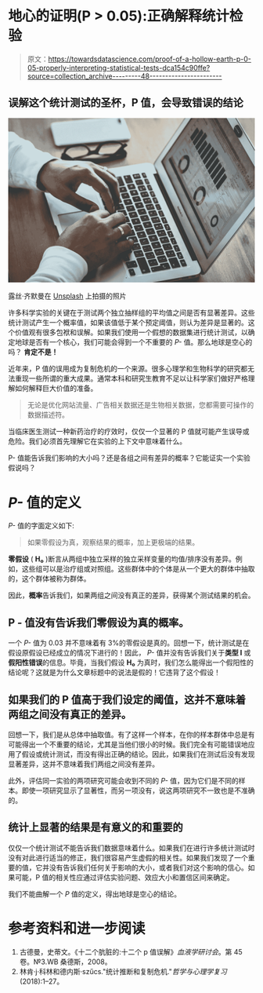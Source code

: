 # 地心的证明(P > 0.05):正确解释统计检验

> 原文：<https://towardsdatascience.com/proof-of-a-hollow-earth-p-0-05-properly-interpreting-statistical-tests-dca154c90ffe?source=collection_archive---------48----------------------->

## 误解这个统计测试的圣杯，P 值，会导致错误的结论

![](img/83715adcdb3c2c8e3020fd5bbfd4f76a.png)

露丝·齐默曼在 [Unsplash](https://unsplash.com?utm_source=medium&utm_medium=referral) 上拍摄的照片

许多科学实验的关键在于测试两个独立抽样组的平均值之间是否有显著差异。这些统计测试产生一个概率值，如果该值低于某个预定阈值，则认为差异是显著的。这个价值观有很多包袱和误解。如果我们使用一个假想的数据集进行统计测试，以确定地球是否有一个核心，我们可能会得到一个不重要的 *P-* 值。那么地球是空心的吗？ **肯定不是！**

近年来，P 值的误用成为复制危机的一个来源。很多心理学和生物科学的研究都无法重现一些所谓的重大成果。通常本科和研究生教育不足以让科学家们做好严格理解如何解释巨大价值的准备。

> 无论是优化网站流量、广告相关数据还是生物相关数据，您都需要可操作的数据描述符。

当临床医生测试一种新药治疗的疗效时，仅仅一个显著的 P 值就可能产生误导或危险。我们必须首先理解它在实验的上下文中意味着什么。

P- 值能告诉我们影响的大小吗？还是各组之间有差异的概率？它能证实一个实验假说吗？

# *P-* 值的定义

*P-* 值的字面定义如下:

> 如果零假设为真，观察结果的概率，加上更极端的结果。

**零假设** ( **H₀** )断言从两组中独立采样的独立采样变量的均值/排序没有差异。例如，这些组可以是治疗组或对照组。这些群体中的个体是从一个更大的群体中抽取的，这个群体被称为群体。

因此，**概率**告诉我们，如果两组之间没有真正的差异，获得某个测试结果的机会。

## P *-* 值**没有**告诉我们零假设为真的概率。

一个 *P-* 值为 0.03 并不意味着有 3%的零假设是真的。回想一下，统计测试是在假设原假设已经成立的情况下进行的！因此， *P-* 值并没有告诉我们关于**类型 I** 或**假阳性错误**的信息。毕竟，当我们假设 **H₀** 为真时，我们怎么能得出一个假阳性的结论呢？这就是为什么文章标题中的说法是假的！它违背了这个假设！

## 如果我们的 P 值高于我们设定的阈值，这并不意味着两组之间没有真正的差异。

回想一下，我们是从总体中抽取值。有了这样一个样本，在你的样本群体中总是有可能得出一个不重要的结论，尤其是当他们很小的时候。我们完全有可能错误地应用了假设或统计测试，而没有得出正确的结论。因此，如果我们在测试后没有发现显著差异，这并不意味着我们两组之间没有差异。

此外，评估同一实验的两项研究可能会收到不同的 *P-* 值，因为它们是不同的样本。即使一项研究显示了显著性，而另一项没有，说这两项研究不一致也是不准确的。

## 统计上显著的结果是有意义的和重要的

仅仅一个统计测试不能告诉我们数据意味着什么。如果我们在进行许多统计测试时没有对此进行适当的修正，我们很容易产生虚假的相关性。如果我们发现了一个重要的值，它并没有告诉我们任何关于影响的大小，或者我们对这个影响的信心。如果可能，P 值的相关性应通过评估实验问题、效应大小和置信区间来确定。

我们不能曲解一个 *P* 值的定义，得出地球是空心的结论。

# 参考资料和进一步阅读

1.  古德曼，史蒂文。《十二个肮脏的:十二个 p 值误解》*血液学研讨会*。第 45 卷。№3.WB 桑德斯，2008。
2.  林肯·j·科林和德内斯·szűcs."统计推断和复制危机."*哲学与心理学复习*(2018):1–27。